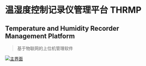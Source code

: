 # 温湿度控制记录仪管理平台 THRMP
## Temperature and Humidity Recorder Management Platform

> 基于物联网的上位机管理软件


[![主界面](https://s1.ax1x.com/2020/10/08/0wuBlV.jpg)](https://imgchr.com/i/0wuBlV)